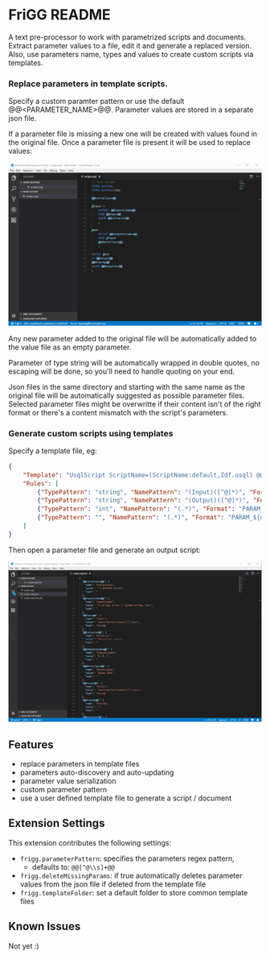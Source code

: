 # FriGG README

A text pre-processor to work with parametrized scripts and documents. Extract parameter values to a file, edit it and generate a replaced version. Also, use parameters name, types and values to create custom scripts via templates.

### Replace parameters in template scripts. 
Specify a custom paramter pattern or use the default @@<PARAMETER_NAME>@@.
Parameter values are stored in a separate json file.

If a parameter file is missing a new one will be created with values found in the original file. Once a parameter file is present it will be used to replace values:

![Parameter replacement demo](resources/frigg_replacement_demo.gif)

Any new parameter added to the original file will be automatically added to the value file as an empty parameter.

Parameter of type string will be automatically wrapped in double quotes, no escaping will be done, so you'll need to handle quoting on your end.

Json files in the same directory and starting with the same name as the original file will be automatically suggested as possible parameter files. Selected parameter files might be overwritte if their content isn't of the right format or there's a content mismatch with the script's parameters.


### Generate custom scripts using templates

Specify a template file, eg:

```json
{
    "Template": "UsqlScript ScriptName=(ScriptName:default,Idf.usql) @@PARAMS@@",
    "Rules": [
        {"TypePattern": "string", "NamePattern": "(Input)([^@]*)", "Format": "PATHIN_${name[2]}={in:EncryptedAzureBlobPath:${name[2]}}"},
        {"TypePattern": "string", "NamePattern": "(Output)([^@]*)", "Format": "OutputReferenceEncrypted_${name[2]}={out:AzureBlobPath:${name[2]}}"},
        {"TypePattern": "int", "NamePattern": "(.*)", "Format": "PARAM_${name[1]}=[(${name[1]}:int,,${value !== '' ? ':default,' + value : ''})]"},
        {"TypePattern": "", "NamePattern": "(.*)", "Format": "PARAM_${name[1]}=\"[(${name[1]})]\""}
    ]
}
```

Then open a parameter file and generate an output script:

![Script generation demo](resources/frigg_template_demo.gif)


## Features

- replace parameters in template files
- parameters auto-discovery and auto-updating
- parameter value serialization
- custom parameter pattern
- use a user defined template file to generate a script / document

## Extension Settings

This extension contributes the following settings:

* `frigg.parameterPattern`: specifies the parameters regex pattern, 
  * defaults to: `@@[^@\\s]+@@`
* `frigg.deleteMissingParams`: if true automatically deletes parameter values from the json file if deleted from the template file
* `frigg.templateFolder`: set a default folder to store common template files

## Known Issues

Not yet :)
